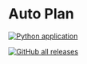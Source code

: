 # Auto Plan

[![Python application](https://github.com/winsphinx/autoplan/actions/workflows/python-app.yml/badge.svg)](https://github.com/winsphinx/autoplan/actions/workflows/python-app.yml)

[![GitHub all releases](https://img.shields.io/github/downloads/winsphinx/autoplan/total)](https://github.com/winsphinx/autoplan/releases/download/latest/yw.zip)